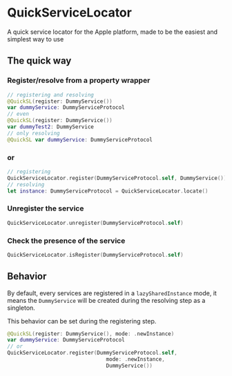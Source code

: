 # QuickServiceLocator

A quick service locator for the Apple platform, made to be the easiest and simplest way to use

## The quick way

### Register/resolve from a property wrapper

```swift
// registering and resolving
@QuickSL(register: DummyService())
var dummyService: DummyServiceProtocol
// even
@QuickSL(register: DummyService())
var dummyTest2: DummyService
// only resolving
@QuickSL var dummyService: DummyServiceProtocol
```

### or

```swift
// registering
QuickServiceLocator.register(DummyServiceProtocol.self, DummyService())
// resolving
let instance: DummyServiceProtocol = QuickServiceLocator.locate()
```

### Unregister the service

```swift
QuickServiceLocator.unregister(DummyServiceProtocol.self)
```

### Check the presence of the service

```swift
QuickServiceLocator.isRegister(DummyServiceProtocol.self)
```

## Behavior

By default, every services are registered in a `lazySharedInstance` mode, it means the `DummyService` will be created during the resolving step as a singleton.

This behavior can be set during the registering step.

```swift
@QuickSL(register: DummyService(), mode: .newInstance)
var dummyService: DummyServiceProtocol
// or
QuickServiceLocator.register(DummyServiceProtocol.self,
                                mode: .newInstance,
                                DummyService())
```



